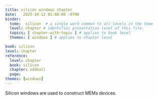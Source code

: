 ```yaml
---
title: silicon windows chapter
date:   2025-10-12 01:00:00 -0700
binder:
  tome:  silicon  # a single word common to all levels in the tome 
  level: chapter # identifies presentation level of this file.
  topics: [ chapter-with-topic ] # applies to book level
  themes: [ windows ] # applies to chapter level

book: silicon
level: chapter
reference:
  level: chapter
  book: silicon
  chapter: oddball
  page:
themes: [windows]
---
```


Silicon windows are used to construct MEMs devices.
